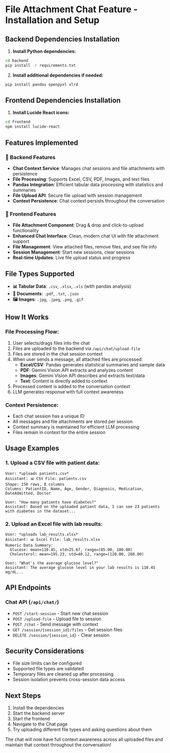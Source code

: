 # File Attachment Chat Feature - Installation and Setup

## Backend Dependencies Installation

1. **Install Python dependencies:**
```bash
cd backend
pip install -r requirements.txt
```

2. **Install additional dependencies if needed:**
```bash
pip install pandas openpyxl xlrd
```

## Frontend Dependencies Installation

1. **Install Lucide React icons:**
```bash
cd frontend
npm install lucide-react
```

## Features Implemented

### 🔧 Backend Features
- **Chat Context Service**: Manages chat sessions and file attachments with persistence
- **File Processing**: Supports Excel, CSV, PDF, Images, and text files
- **Pandas Integration**: Efficient tabular data processing with statistics and summaries
- **File Upload API**: Secure file upload with session management
- **Context Persistence**: Chat context persists throughout the conversation

### 🎨 Frontend Features
- **File Attachment Component**: Drag & drop and click-to-upload functionality
- **Enhanced Chat Interface**: Clean, modern chat UI with file attachment support
- **File Management**: View attached files, remove files, and see file info
- **Session Management**: Start new sessions, clear sessions
- **Real-time Updates**: Live file upload status and progress

## File Types Supported
- **📊 Tabular Data**: `.csv`, `.xlsx`, `.xls` (with pandas analysis)
- **📄 Documents**: `.pdf`, `.txt`, `.json`
- **🖼️ Images**: `.jpg`, `.jpeg`, `.png`, `.gif`

## How It Works

### File Processing Flow:
1. User selects/drags files into the chat
2. Files are uploaded to the backend via `/api/chat/upload-file`
3. Files are stored in the chat session context
4. When user sends a message, all attached files are processed:
   - **Excel/CSV**: Pandas generates statistical summaries and sample data
   - **PDF**: Gemini Vision API extracts and analyzes content
   - **Images**: Gemini Vision API describes and extracts text/data
   - **Text**: Content is directly added to context
5. Processed content is added to the conversation context
6. LLM generates response with full context awareness

### Context Persistence:
- Each chat session has a unique ID
- All messages and file attachments are stored per session
- Context summary is maintained for efficient LLM processing
- Files remain in context for the entire session

## Usage Examples

### 1. Upload a CSV file with patient data:
```
User: *uploads patients.csv*
Assistant: 📊 CSV File: patients.csv
Shape: 150 rows, 8 columns
Columns: PatientID, Name, Age, Gender, Diagnosis, Medication, DateAdmitted, Doctor

User: "How many patients have diabetes?"
Assistant: Based on the uploaded patient data, I can see 23 patients with diabetes in the dataset...
```

### 2. Upload an Excel file with lab results:
```
User: *uploads lab_results.xlsx*
Assistant: 📊 Excel File: lab_results.xlsx
Numeric Data Summary:
  Glucose: mean=110.45, std=25.67, range=(85.00, 180.00)
  Cholesterol: mean=195.23, std=40.12, range=(120.00, 280.00)

User: "What's the average glucose level?"
Assistant: The average glucose level in your lab results is 110.45 mg/dL...
```

## API Endpoints

### Chat API (`/api/chat/`)
- `POST /start-session` - Start new chat session
- `POST /upload-file` - Upload file to session
- `POST /chat` - Send message with context
- `GET /session/{session_id}/files` - Get session files
- `DELETE /session/{session_id}` - Clear session

## Security Considerations
- File size limits can be configured
- Supported file types are validated
- Temporary files are cleaned up after processing
- Session isolation prevents cross-session data access

## Next Steps
1. Install the dependencies
2. Start the backend server
3. Start the frontend
4. Navigate to the Chat page
5. Try uploading different file types and asking questions about them

The chat will now have full context awareness across all uploaded files and maintain that context throughout the conversation!
